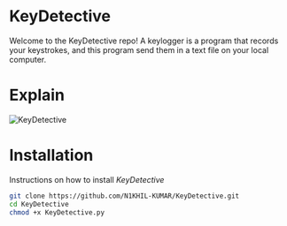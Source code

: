 # KeyDetective

Welcome to the KeyDetective repo! A keylogger is a program that records your keystrokes, and this program send them in a text file on your local computer.

# Explain

![KeyDetective](https://github.com/N1KHIL-KUMAR/KeyDetective/assets/123356597/936763d4-c4f4-41f7-92d6-184637256e72)

# Installation
Instructions on how to install *KeyDetective*
```bash
git clone https://github.com/N1KHIL-KUMAR/KeyDetective.git
cd KeyDetective
chmod +x KeyDetective.py
```
